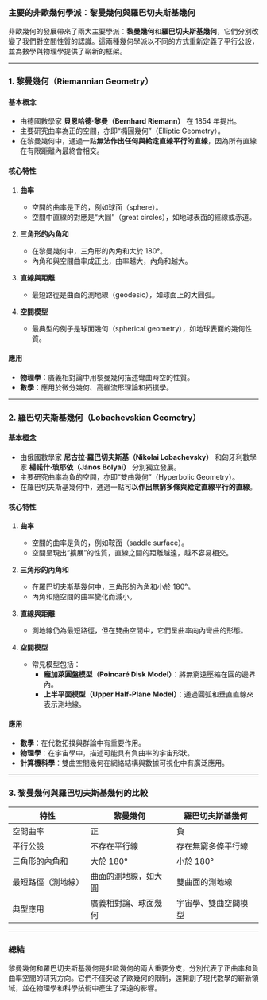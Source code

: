 ### **主要的非歐幾何學派：黎曼幾何與羅巴切夫斯基幾何**

非歐幾何的發展帶來了兩大主要學派：**黎曼幾何**和**羅巴切夫斯基幾何**，它們分別改變了我們對空間性質的認識。這兩種幾何學派以不同的方式重新定義了平行公設，並為數學與物理學提供了嶄新的框架。

---

### **1. 黎曼幾何（Riemannian Geometry）**

#### **基本概念**
- 由德國數學家 **貝恩哈德·黎曼（Bernhard Riemann）** 在 1854 年提出。
- 主要研究曲率為正的空間，亦即“橢圓幾何”（Elliptic Geometry）。
- 在黎曼幾何中，通過一點**無法作出任何與給定直線平行的直線**，因為所有直線在有限距離內最終會相交。

#### **核心特性**
1. **曲率**  
   - 空間的曲率是正的，例如球面（sphere）。
   - 空間中直線的對應是“大圓”（great circles），如地球表面的經線或赤道。

2. **三角形的內角和**  
   - 在黎曼幾何中，三角形的內角和大於 180°。
   - 內角和與空間曲率成正比，曲率越大，內角和越大。

3. **直線與距離**  
   - 最短路徑是曲面的測地線（geodesic），如球面上的大圓弧。

4. **空間模型**  
   - 最典型的例子是球面幾何（spherical geometry），如地球表面的幾何性質。

#### **應用**
- **物理學**：廣義相對論中用黎曼幾何描述彎曲時空的性質。
- **數學**：應用於微分幾何、高維流形理論和拓撲學。

---

### **2. 羅巴切夫斯基幾何（Lobachevskian Geometry）**

#### **基本概念**
- 由俄國數學家 **尼古拉·羅巴切夫斯基（Nikolai Lobachevsky）** 和匈牙利數學家 **楊諾什·玻耶依（János Bolyai）** 分別獨立發展。
- 主要研究曲率為負的空間，亦即“雙曲幾何”（Hyperbolic Geometry）。
- 在羅巴切夫斯基幾何中，通過一點**可以作出無窮多條與給定直線平行的直線**。

#### **核心特性**
1. **曲率**  
   - 空間的曲率是負的，例如鞍面（saddle surface）。
   - 空間呈現出“擴展”的性質，直線之間的距離越遠，越不容易相交。

2. **三角形的內角和**  
   - 在羅巴切夫斯基幾何中，三角形的內角和小於 180°。
   - 內角和隨空間的曲率變化而減小。

3. **直線與距離**  
   - 測地線仍為最短路徑，但在雙曲空間中，它們呈曲率向內彎曲的形態。

4. **空間模型**  
   - 常見模型包括：  
     - **龐加萊圓盤模型（Poincaré Disk Model）**：將無窮遠壓縮在圓的邊界內。  
     - **上半平面模型（Upper Half-Plane Model）**：通過圓弧和垂直直線來表示測地線。

#### **應用**
- **數學**：在代數拓撲與群論中有重要作用。
- **物理學**：在宇宙學中，描述可能具有負曲率的宇宙形狀。
- **計算機科學**：雙曲空間幾何在網絡結構與數據可視化中有廣泛應用。

---

### **3. 黎曼幾何與羅巴切夫斯基幾何的比較**

| 特性                    | 黎曼幾何                   | 羅巴切夫斯基幾何         |
|-------------------------|---------------------------|---------------------------|
| 空間曲率                | 正                        | 負                        |
| 平行公設                | 不存在平行線             | 存在無窮多條平行線       |
| 三角形的內角和          | 大於 180°                | 小於 180°                |
| 最短路徑（測地線）      | 曲面的測地線，如大圓     | 雙曲面的測地線           |
| 典型應用                | 廣義相對論、球面幾何     | 宇宙學、雙曲空間模型     |

---

### **總結**
黎曼幾何和羅巴切夫斯基幾何是非歐幾何的兩大重要分支，分別代表了正曲率和負曲率空間的研究方向。它們不僅突破了歐幾何的限制，還開創了現代數學的嶄新領域，並在物理學和科學技術中產生了深遠的影響。